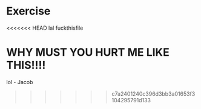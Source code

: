 # Exercise
<<<<<<< HEAD
lal
fuckthisfile


WHY MUST YOU HURT ME LIKE THIS!!!!
=======
lol - Jacob
>>>>>>> c7a2401240c396d3bb3a01653f3104295791d133
